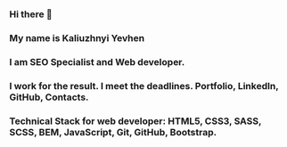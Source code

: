 ### Hi there 🤘

### My name is Kaliuzhnyi Yevhen

### I am SEO Specialist and Web developer.

### I work for the result. I meet the deadlines. Portfolio, LinkedIn, GitHub, Contacts.

### Technical Stack for web developer: HTML5, CSS3, SASS, SCSS, BEM, JavaScript, Git, GitHub, Bootstrap.

